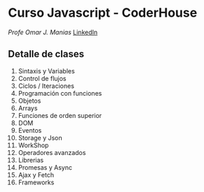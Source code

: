 # Curso Javascript - CoderHouse
*Profe Omar J. Manias*
[LinkedIn](https://www.linkedin.com/in/omar-jesus-manias)

## Detalle de clases

1. Sintaxis y Variables
2. Control de flujos
3. Ciclos / Iteraciones
4. Programación con funciones
5. Objetos
6. Arrays
7. Funciones de orden superior
8. DOM
9. Eventos
10. Storage y Json
11. WorkShop
12. Operadores avanzados
13. Librerias
14. Promesas y Async
15. Ajax y Fetch
16. Frameworks
